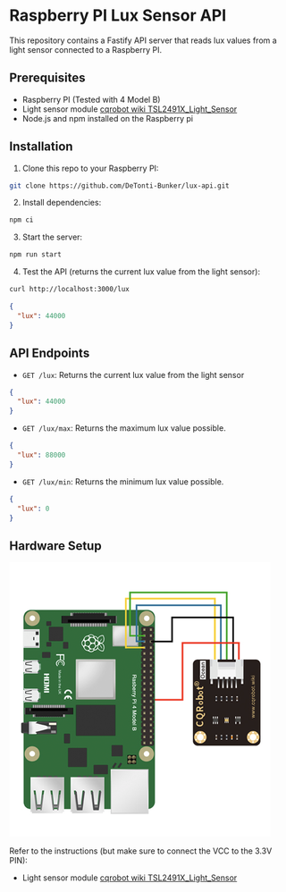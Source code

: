 # Raspberry PI Lux Sensor API

This repository contains a Fastify API server that reads lux values from a light sensor connected to a Raspberry PI.

## Prerequisites

- Raspberry PI (Tested with 4 Model B)
- Light sensor module [cqrobot wiki TSL2491X_Light_Sensor](http://www.cqrobot.wiki/index.php/TSL2591X_Light_Sensor)
- Node.js and npm installed on the Raspberry pi

## Installation

1. Clone this repo to your Raspberry PI:

```bash
git clone https://github.com/DeTonti-Bunker/lux-api.git
```

2. Install dependencies:

```bash
npm ci
```

3. Start the server:

```bash
npm run start
```

4. Test the API (returns the current lux value from the light sensor):

```bash
curl http://localhost:3000/lux
```

```json
{
  "lux": 44000
}
```

## API Endpoints

- `GET /lux`: Returns the current lux value from the light sensor

```json
{
  "lux": 44000
}
```

- `GET /lux/max`: Returns the maximum lux value possible.

```json
{
  "lux": 88000
}
```

- `GET /lux/min`: Returns the minimum lux value possible.

```json
{
  "lux": 0
}
```

## Hardware Setup

![Sensor Wiring](./images/TSL25911-73.png)

Refer to the instructions (but make sure to connect the VCC to the 3.3V PIN):

- Light sensor module [cqrobot wiki TSL2491X_Light_Sensor](http://www.cqrobot.wiki/index.php/TSL2591X_Light_Sensor)
